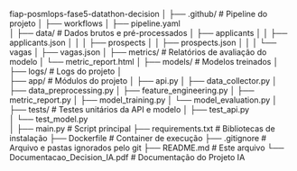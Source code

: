 
fiap-posmlops-fase5-datathon-decision
│
├── .github/                             # Pipeline do projeto
│   ├── workflows
│       ├── pipeline.yaml                
│
├── data/                                # Dados brutos e pré-processados
│   ├── applicants
│	│	├── applicants.json
│   │
│	├── prospects
│   │   ├── prospects.json
│   │
│   └── vagas
│       ├── vagas.json
│
├── metrics/                             # Relatórios de avaliação do modelo
│   └── metric_report.html
│
├── models/                              # Modelos treinados
│
├── logs/                                # Logs do projeto
│   
├── app/                                 # Módulos do projeto
│   ├── api.py
│   ├── data_collector.py
│   ├── data_preprocessing.py
│   ├── feature_engineering.py
│   ├── metric_report.py
│   ├── model_training.py
│   └── model_evaluation.py
│
├── tests/                               # Testes unitários da API e modelo
│   ├── test_api.py                      
│   └── test_model.py                    
│
├── main.py                              # Script principal
├── requirements.txt                     # Bibliotecas de instalação
├── Dockerfile                           # Container de execução
├── .gitignore                           # Arquivo e pastas ignorados pelo git
├── README.md                            # Este arquivo
└── Documentacao_Decision_IA.pdf         # Documentação do Projeto IA